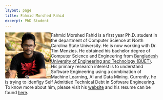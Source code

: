 ```yaml
---
layout: page
title: Fahmid Morshed Fahid
excerpt: PhD Student
---
```



<img align="left" width="150" src="/img/fahmidmorshed.jpg">
Fahmid Morshed Fahid is a first year Ph.D. student in the department of Computer Science at North Carolina State University. He is now working with Dr. Tim Menzies. He obtained his bachelor degree of Computer Science and Engineering from <a href="https://cse.buet.ac.bd/">Bangladesh University of Engineering and Technology (BUET)</a>. His primary research interest is to understand Software Engineering using a combination of Machine Learning, AI and Data Mining. Currently, he is trying to idenfigy Self Admittied Technical Debt in Software Engineering. To know more about him, please visit his <a href="https://fahmidmorshed.github.io">website</a> and his resume can be found <a href="https://drive.google.com/file/d/1RYwCUTsVKksa7-BSpda5-ef0fslnKKht/view?usp=sharing">here</a>.
